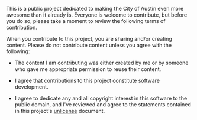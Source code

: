 This is a public project dedicated to making the City of Austin even more awesome than it already is. Everyone is welcome to contribute, but before you do so, please take a moment to review the following terms of contribution. 

When you contribute to this project, you are sharing and/or creating content. Please do not contribute content unless you agree with the following:

* The content I am contributing was either created by me or by someone who gave me appropriate permission to reuse their content.

* I agree that contributions to this project constitute software development. 

* I agree to dedicate any and all copyright interest in this software to the public domain, and I've reviewed and agree to the statements contained in this project's [unlicense](https://github.com/cityofaustin/metadata-standards/blob/master/LICENSE.md) document.